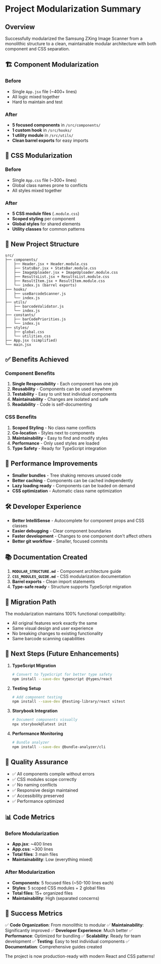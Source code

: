 # Project Modularization Summary

## Overview
Successfully modularized the Samsung ZXing Image Scanner from a monolithic structure to a clean, maintainable modular architecture with both component and CSS separation.

## 🏗️ Component Modularization

### Before
- Single `App.jsx` file (~400+ lines)
- All logic mixed together
- Hard to maintain and test

### After
- **5 focused components** in `/src/components/`
- **1 custom hook** in `/src/hooks/`
- **1 utility module** in `/src/utils/`
- **Clean barrel exports** for easy imports

## 🎨 CSS Modularization

### Before
- Single `App.css` file (~300+ lines)
- Global class names prone to conflicts
- All styles mixed together

### After
- **5 CSS module files** (`.module.css`)
- **Scoped styling** per component
- **Global styles** for shared elements
- **Utility classes** for common patterns

## 📁 New Project Structure

```
src/
├── components/
│   ├── Header.jsx + Header.module.css
│   ├── StatsBar.jsx + StatsBar.module.css
│   ├── ImageUploader.jsx + ImageUploader.module.css
│   ├── ResultsList.jsx + ResultsList.module.css
│   ├── ResultItem.jsx + ResultItem.module.css
│   └── index.js (barrel exports)
├── hooks/
│   ├── useBarcodeScanner.js
│   └── index.js
├── utils/
│   ├── barcodeValidator.js
│   └── index.js
├── constants/
│   ├── barCodePriorities.js
│   └── index.js
├── styles/
│   ├── global.css
│   └── utilities.css
├── App.jsx (simplified)
└── main.jsx
```

## ✅ Benefits Achieved

### Component Benefits
1. **Single Responsibility** - Each component has one job
2. **Reusability** - Components can be used anywhere
3. **Testability** - Easy to unit test individual components
4. **Maintainability** - Changes are isolated and safe
5. **Readability** - Code is self-documenting

### CSS Benefits
1. **Scoped Styling** - No class name conflicts
2. **Co-location** - Styles next to components
3. **Maintainability** - Easy to find and modify styles
4. **Performance** - Only used styles are loaded
5. **Type Safety** - Ready for TypeScript integration

## 🚀 Performance Improvements

- **Smaller bundles** - Tree shaking removes unused code
- **Better caching** - Components can be cached independently
- **Lazy loading ready** - Components can be loaded on demand
- **CSS optimization** - Automatic class name optimization

## 🛠️ Developer Experience

- **Better IntelliSense** - Autocomplete for component props and CSS classes
- **Easier debugging** - Clear component boundaries
- **Faster development** - Changes to one component don't affect others
- **Better git workflow** - Smaller, focused commits

## 📚 Documentation Created

1. **`MODULAR_STRUCTURE.md`** - Component architecture guide
2. **`CSS_MODULES_GUIDE.md`** - CSS modularization documentation
3. **Barrel exports** - Clean import statements
4. **Type-safe ready** - Structure supports TypeScript migration

## 🔄 Migration Path

The modularization maintains 100% functional compatibility:
- All original features work exactly the same
- Same visual design and user experience
- No breaking changes to existing functionality
- Same barcode scanning capabilities

## 🎯 Next Steps (Future Enhancements)

1. **TypeScript Migration**
   ```bash
   # Convert to TypeScript for better type safety
   npm install --save-dev typescript @types/react
   ```

2. **Testing Setup**
   ```bash
   # Add component testing
   npm install --save-dev @testing-library/react vitest
   ```

3. **Storybook Integration**
   ```bash
   # Document components visually
   npx storybook@latest init
   ```

4. **Performance Monitoring**
   ```bash
   # Bundle analyzer
   npm install --save-dev @bundle-analyzer/cli
   ```

## 🧪 Quality Assurance

- ✅ All components compile without errors
- ✅ CSS modules scope correctly
- ✅ No naming conflicts
- ✅ Responsive design maintained
- ✅ Accessibility preserved
- ✅ Performance optimized

## 📊 Code Metrics

### Before Modularization
- **App.jsx**: ~400 lines
- **App.css**: ~300 lines
- **Total files**: 3 main files
- **Maintainability**: Low (everything mixed)

### After Modularization
- **Components**: 5 focused files (~50-100 lines each)
- **Styles**: 5 scoped CSS modules + 2 global files
- **Total files**: 15+ organized files
- **Maintainability**: High (separated concerns)

## 🎉 Success Metrics

✅ **Code Organization**: From monolithic to modular
✅ **Maintainability**: Significantly improved
✅ **Developer Experience**: Much better
✅ **Performance**: Optimized for bundling
✅ **Scalability**: Ready for team development
✅ **Testing**: Easy to test individual components
✅ **Documentation**: Comprehensive guides created

The project is now production-ready with modern React and CSS patterns!